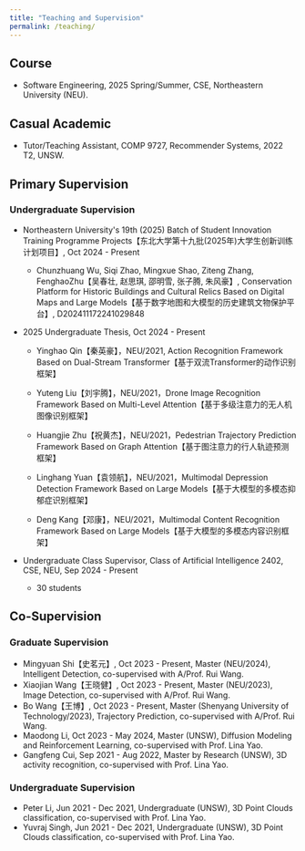 ```yaml
---
title: "Teaching and Supervision"
permalink: /teaching/
---
```



## Course
* Software Engineering, 2025 Spring/Summer, CSE, Northeastern University (NEU).

## Casual Academic

* Tutor/Teaching Assistant, COMP 9727, Recommender Systems, 2022 T2, UNSW.

## Primary Supervision
### Undergraduate Supervision

*  Northeastern University's 19th (2025) Batch of Student Innovation Training Programme Projects【东北大学第十九批(2025年)大学生创新训练计划项目】,  Oct 2024 - Present
  
   *  Chunzhuang Wu, Siqi Zhao, Mingxue Shao, Ziteng Zhang, FenghaoZhu【吴春壮, 赵思琪, 邵明雪, 张子腾, 朱风豪】, Conservation Platform for Historic Buildings and Cultural Relics Based on Digital Maps and Large Models【基于数字地图和大模型的历史建筑文物保护平台】, D202411172241029848

* 2025 Undergraduate Thesis,  Oct 2024 - Present

   * Yinghao Qin【秦英豪】，NEU/2021, Action Recognition Framework Based on Dual-Stream Transformer【基于双流Transformer的动作识别框架】

   * Yuteng Liu【刘宇腾】，NEU/2021，Drone Image Recognition Framework Based on Multi-Level Attention【基于多级注意力的无人机图像识别框架】

   * Huangjie Zhu【祝黄杰】，NEU/2021，Pedestrian Trajectory Prediction Framework Based on Graph Attention【基于图注意力的行人轨迹预测框架】

   * Linghang Yuan【袁领航】，NEU/2021，Multimodal Depression Detection Framework Based on Large Models【基于大模型的多模态抑郁症识别框架】

   * Deng Kang【邓康】，NEU/2021，Multimodal Content Recognition Framework Based on Large Models【基于大模型的多模态内容识别框架】

* Undergraduate Class Supervisor,  Class of Artificial Intelligence 2402, CSE, NEU, Sep 2024 - Present

   * 30 students

## Co-Supervision

### Graduate Supervision

* Mingyuan Shi【史茗元】, Oct 2023 - Present, Master (NEU/2024), Intelligent Detection,  co-supervised with A/Prof. Rui Wang. 
* Xiaojian Wang【王晓健】, Oct 2023 - Present, Master (NEU/2023), Image Detection,  co-supervised with A/Prof. Rui Wang. 
* Bo Wang【王博】, Oct 2023 - Present, Master (Shenyang University of Technology/2023), Trajectory Prediction,  co-supervised with A/Prof. Rui Wang.
* Maodong Li, Oct 2023 - May 2024, Master (UNSW), Diffusion Modeling and Reinforcement Learning, co-supervised with Prof. Lina Yao.
* Gangfeng Cui, Sep 2021 - Aug 2022, Master by Research (UNSW), 3D activity recognition, co-supervised with Prof. Lina Yao.

### Undergraduate Supervision

* Peter Li, Jun 2021 - Dec 2021, Undergraduate (UNSW), 3D Point Clouds classification, co-supervised with Prof. Lina Yao.
* Yuvraj Singh, Jun 2021 - Dec 2021, Undergraduate (UNSW), 3D Point Clouds classification, co-supervised with Prof. Lina Yao.



<!-- alumni current-->
